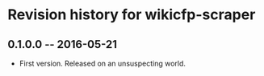# Revision history for wikicfp-scraper

## 0.1.0.0  -- 2016-05-21

* First version. Released on an unsuspecting world.
